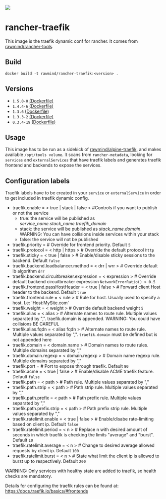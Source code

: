 [![](https://images.microbadger.com/badges/image/rawmind/rancher-traefik.svg)](https://microbadger.com/images/rawmind/rancher-traefik "Get your own image badge on microbadger.com")

rancher-traefik
==============

This image is the traefik dynamic conf for rancher. It comes from [rawmind/rancher-tools][rancher-tools].

## Build

```
docker build -t rawmind/rancher-traefik:<version> .
```

## Versions

- `1.5.0-0` [(Dockerfile)](https://github.com/rawmind0/rancher-traefik/blob/1.5.0-0/Dockerfile) 
- `1.4.4-6` [(Dockerfile)](https://github.com/rawmind0/rancher-traefik/blob/1.4.4-6/Dockerfile) 
- `1.3.6` [(Dockerfile)](https://github.com/rawmind0/rancher-traefik/blob/1.3.6/Dockerfile)
- `1.3.3-2` [(Dockerfile)](https://github.com/rawmind0/rancher-traefik/blob/1.3.3-2/Dockerfile)
- `0.3.4-19` [(Dockerfile)](https://github.com/rawmind0/rancher-traefik/blob/0.3.4-19/Dockerfile)


## Usage

This image has to be run as a sidekick of [rawmind/alpine-traefik][alpine-traefik], and makes available `/opt/tools volume`. It scans from `rancher-metadata`, looking for `services` and `externalServices` that have traefik labels and generates traefik frontend and backends to expose the services.


## Configuration labels

Traefik labels have to be created in your `service` or `externalService` in order to get included in traefik dynamic config.

- traefik.enable = < true | stack | false > #Controls if you want to publish or not the service
  - true: the service will be published as *service_name.stack_name.traefik_domain*
  - stack: the service will be published as *stack_name.domain*. WARNING: You can have collisions inside services within your stack
  - false: the service will not be published
- traefik.priority = <priority>     	  	# Override for frontend priority. Default `5`
- traefik.protocol = < http | https	>		# Override the default protocol `http`
- traefik.sticky = < true | false	>		# Enable/disable sticky sessions to the backend. Default `false`
- traefik.backend.loadbalancer.method = < drr | wrr > # Override default lb algorithm `drr`
- traefik.backend.circuitbreaker.expression = < expression > # Override default backend circuitbreaker expression `NetworkErrorRatio() > 0.5`
- traefik.frontend.passHostHeader = < true | false > # Forward client Host header to the backend. Default `true`
- traefik.frontend.rule = < rule > # Rule for host. Usually used to specify a host. I.e: 'Host:MySite.com'
- traefik.weight = < weight >               # Override default backend weight `5`
- traefik.alias = < alias >					# Alternate names to route rule. Multiple values separated by ",". traefik.domain is appended. WARNING: You could have collisions BE CAREFUL
- traefik.alias.fqdn = < alias fqdn >		# Alternate names to route rule. Multiple values separated by ",". `traefik.domain` must be defined but is not appended here
- traefik.domain = < domain.name >			# Domain names to route rules. Multiple domains separated by ","
- traefik.domain.regexp = < domain.regexp > # Domain name regexp rule. Multiple domains separated by ","
- traefik.port = <port>						# Port to expose through traefik. Default `80`
- traefik.acme = < true | false >			# Enable/disable ACME traefik feature. Default `false`
- traefik.path = < path >		    		# Path rule. Multiple values separated by ","
- traefik.path.strip = < path >		       	# Path strip rule. Multiple values separated by ","
- traefik.path.prefix = < path >	       	# Path prefix rule. Multiple values separated by ","
- traefik.path.prefix.strip = < path >	   	# Path prefix strip rule. Multiple values separated by ","
- traefik.ratelimit.enable = < true | false >   # Enable/disabe rate-limiting based on client ip. Default `false`
- traefik.ratelimit.period = < n >          # Replace n with desired amount of seconds in which traefik is checking the limits "average" and "burst". Default `10`
- traefik.ratelimit.average = < n >         # Change to desired average allowed requests by client ip. Default `100`
- traefik.ratelimit.burst = < n >           # State what limit the client ip is allowed to burst up to respectively. Default `200`

WARNING: Only services with healthy state are added to traefik, so health checks are mandatory.

Details for configuring the traefik rules can be found at: https://docs.traefik.io/basics/#frontends

[alpine-traefik]: https://github.com/rawmind0/alpine-traefik
[rancher-tools]: https://github.com/rawmind0/rancher-tools

